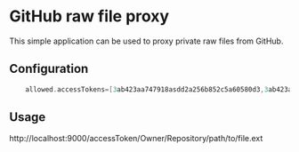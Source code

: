GitHub raw file proxy
=====================

This simple application can be used to proxy private raw files from GitHub.

Configuration
-------------

``` scala
	allowed.accessTokens=[3ab423aa747918asdd2a256b852c5a60580d3,3ab423aa7479186c96eb32asd5a60asd0d3]
```

Usage
-----

http://localhost:9000/accessToken/Owner/Repository/path/to/file.ext

